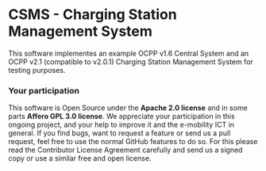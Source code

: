 # CSMS - Charging Station Management System

This software implementes an example OCPP v1.6 Central System and an OCPP v2.1
(compatible to v2.0.1) Charging Station Management System for testing purposes.


### Your participation

This software is Open Source under the **Apache 2.0 license** and in some parts
**Affero GPL 3.0 license**. We appreciate your participation in this
ongoing project, and your help to improve it and the e-mobility ICT in
general. If you find bugs, want to request a feature or send us a pull
request, feel free to use the normal GitHub features to do so. For this
please read the Contributor License Agreement carefully and send us a signed
copy or use a similar free and open license.
